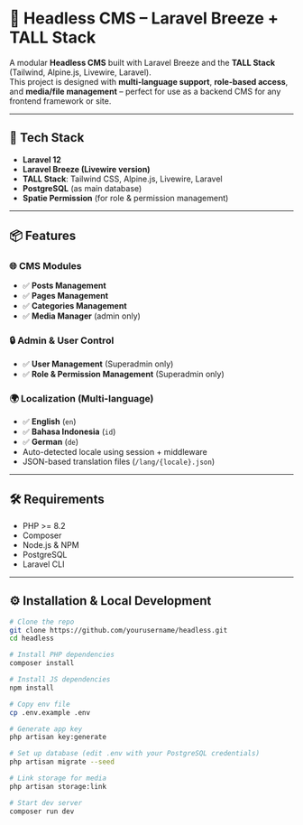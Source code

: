 # 📰 Headless CMS – Laravel Breeze + TALL Stack

A modular **Headless CMS** built with Laravel Breeze and the **TALL Stack** (Tailwind, Alpine.js, Livewire, Laravel).  
This project is designed with **multi-language support**, **role-based access**, and **media/file management** – perfect for use as a backend CMS for any frontend framework or site.

---

## 🚀 Tech Stack

- **Laravel 12**
- **Laravel Breeze (Livewire version)**
- **TALL Stack**: Tailwind CSS, Alpine.js, Livewire, Laravel
- **PostgreSQL** (as main database)
- **Spatie Permission** (for role & permission management)

---

## 📦 Features

### 🌐 CMS Modules
- ✅ **Posts Management**
- ✅ **Pages Management**
- ✅ **Categories Management**
- ✅ **Media Manager** (admin only)

### 🔒 Admin & User Control
- ✅ **User Management** (Superadmin only)
- ✅ **Role & Permission Management** (Superadmin only)

### 🌍 Localization (Multi-language)
- ✅ **English** (`en`)
- ✅ **Bahasa Indonesia** (`id`)
- ✅ **German** (`de`)
- Auto-detected locale using session + middleware
- JSON-based translation files (`/lang/{locale}.json`)

---

## 🛠️ Requirements

- PHP >= 8.2
- Composer
- Node.js & NPM
- PostgreSQL
- Laravel CLI

---

## ⚙️ Installation & Local Development

```bash
# Clone the repo
git clone https://github.com/yourusername/headless.git
cd headless

# Install PHP dependencies
composer install

# Install JS dependencies
npm install

# Copy env file
cp .env.example .env

# Generate app key
php artisan key:generate

# Set up database (edit .env with your PostgreSQL credentials)
php artisan migrate --seed

# Link storage for media
php artisan storage:link

# Start dev server
composer run dev
